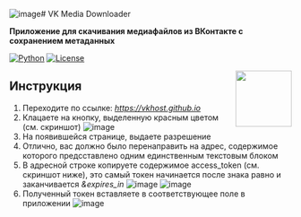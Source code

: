 ![image](https://github.com/user-attachments/assets/d6bb62a6-0b91-432a-bc82-3116f483e7e5)# VK Media Downloader

**Приложение для скачивания медиафайлов из ВКонтакте с сохранением метаданных**

[![Python](https://img.shields.io/badge/Python-3.9%2B-blue?logo=python)](https://www.python.org/)
[![License](https://img.shields.io/badge/License-MIT-green)](LICENSE)

<img src="https://img.icons8.com/color/96/000000/vk-com.png" width="100" align="right">

## Инструкция
1. Переходите по ссылке: _https://vkhost.github.io_
2. Клацаете на кнопку, выделенную красным цветом (см. скриншот)
![image](https://github.com/user-attachments/assets/8dbaea99-6314-4c8e-aa4a-4ccae4def830)
3. На появившейся странице, выдаете разрешение
4. Отлично, вас должно было перенаправить на адрес, содержимое которого предсставлено одним единственным текстовым блоком
5. В адресной строке копируете содержимое access_token (см. скриншот ниже), это самый токен начинается после знака равно и заканчивается _&expires_in_
![image](https://github.com/user-attachments/assets/94a8822a-cc47-40e4-b229-c997a535d5f9)
![image](https://github.com/user-attachments/assets/aeef72be-4587-46fc-9498-eebe737ccf3d)
6. Полученный токен вставляете в соответствующее поле в приложении
![image](https://github.com/user-attachments/assets/2532fe47-1359-4d57-8e7c-c9487c46583d)
